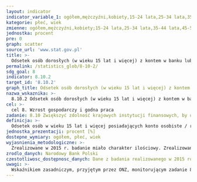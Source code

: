 ```yaml
---
layout: indicator
indicator_variable_1: ogółem,mężczyźni,kobiety,15-24 lata,25-34 lata,35-44 lata,45-54 lata,55 lat i więcej
kategorie: płeć, wiek
zmienne: ogółem,mężczyźni,kobiety;15-24 lata,25-34 lata,35-44 lata,45-54 lata,55 lat i więcej
jednostka: procent
pre: 0
graph: scatter
source_url: 'www.stat.gov.pl'
title: >-
  Odsetek osób dorosłych (w wieku 15 lat i więcej) z kontem w banku lub innej instytucji finansowej
permalink: /statistics_glob/8-10-2/
sdg_goal: 8
indicator: 8.10.2
target_id: '8.10.2'
graph_title: Odsetek osób dorosłych (w wieku 15 lat i więcej) z kontem w banku lub innej instytucji finansowej
nazwa_wskaznika: >-
  8.10.2 Odsetek osób dorosłych (w wieku 15 lat i więcej) z kontem w banku lub innej instytucji finansowej
cel: >-
  cel 8. Wzrost gospodarczy i godna praca
zadanie: 8.10 Zwiększyć zdolność krajowych instytucji finansowych, by ułatwić i rozszerzyć dostęp do bankowości, ubezpieczeń i usług finansowych dla wszystkich
definicja: >-
  Odsetek osób w wieku 15 lat i więcej posiadających konto osobiste / rachunek oszczędnościowo-rozliczeniowy (tzw. ROR) / rachunek osobisty w banku lub Spółdzielczej Kasie Oszczędnościowo-Kredytowej (SKOK).
jednostka_prezentacji: procent [%]
dostepne_wymiary: ogółem, płeć, wiek
wyjasnienia_metodologiczne: >-
  Zrealizowane w 2015 r. badanie miało charakter ilościowy. Zrealizowano N=2000 wywiadów bezpośrednich wspomaganych komputerowo (CAPI) w okresie od marca do kwietnia 2015 roku.Próbę ogólnopolską dobrano w taki sposób, aby zapewnić zarówno reprezentatywność wyników dla populacji ludności Polski w wieku 15+ pod względem płci, wieku i miejsca zamieszkania (wielkości miejscowości oraz województwa).Losowość doboru respondentów została zapewniona przez: losowanie miejscowości w poszczególnych klasach, losowanie adresu (ulicy i numeru), zastosowanie procedury random route. Losowanie miejscowości oraz ulic odbywało się z udostępnianego przez Główny Urząd Statystyczny (GUS) systemu ULIC (wykaz ulic), będącego częścią systemu identyfikacji adresowej ulic, nieruchomości, budynków i mieszkań NOBC (http://bip.stat.gov.pl/dzialalnosc-statystyki-publicznej/rejestr-teryt/zakres-rejestru-teryt/).
zrodlo_danych: Narodowy Bank Polski
czestotliwosc_dostępnosc_danych: Dane z badania realizowanego w 2015 roku.
uwagi: >-
  Wskaźnikiem zasadniczym, przyjętym przez ONZ, monitorującym zadanie 8.10 Agendy 2030 jest wskaźnik 8.10.2 Procent osób dorosłych (w wieku 15 lat i więcej) z kontem w banku lub innej instytucji finansowej lub korzystających z mobilnych usług finansowych.
---
```

